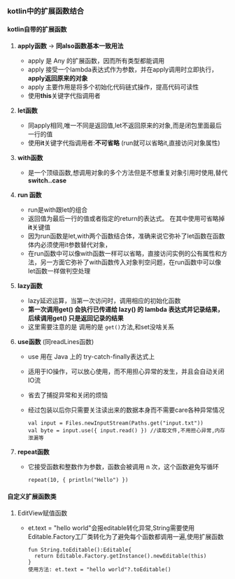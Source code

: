 ### kotlin中的扩展函数结合

#### kotlin自带的扩展函数

1. **apply函数**  ->  **同also函数基本一致用法**

   * apply 是 Any 的扩展函数，因而所有类型都能调用 
   * apply 接受一个lambda表达式作为参数，并在apply调用时立即执行，**apply返回原来的对象** 
   * apply 主要作用是将多个初始化代码链式操作，提高代码可读性
   * 使用**this**关键字代指调用者

2. **let函数**

   * 同apply相同,唯一不同是返回值,let不返回原来的对象,而是闭包里面最后一行的值
   * 使用**it**关键字代指调用者:**不可省略** (run就可以省略it,直接访问对象属性)

3. **with函数**

   * 是一个顶级函数,想调用对象的多个方法但是不想重复对象引用时使用,替代**switch..case**

4. **run 函数**

   * run是with跟let的组合
   * 返回值为最后一行的值或者指定的return的表达式。 在其中使用可省略掉**it**关键值
   * 因为run函数是let,with两个函数结合体，准确来说它弥补了let函数在函数体内必须使用it参数替代对象，
   * 在run函数中可以像with函数一样可以省略，直接访问实例的公有属性和方法，另一方面它弥补了with函数传入对象判空问题，在run函数中可以像let函数一样做判空处理 

5. **lazy函数**

   * lazy延迟运算，当第一次访问时，调用相应的初始化函数 
   * **第一次调用get() 会执行已传递给 lazy() 的 lambda 表达式并记录结果， 后续调用get() 只是返回记录的结果** 
   * 这里需要注意的是 调用的是 `get()`方法,和set没啥关系 

6. **use函数** (同readLines函数)

   * use 用在 Java 上的 try-catch-finally表达式上

   * 适用于IO操作，可以放心使用，而不用担心异常的发生，并且会自动关闭IO流 

   * 省去了捕捉异常和关闭的烦恼 

   * 经过包装以后你只需要关注读出来的数据本身而不需要care各种异常情况 

     ```
     val input = Files.newInputStream(Paths.get("input.txt"))
     val byte = input.use({ input.read() }) //读取文件,不用担心异常,内存泄漏等
     ```

7. **repeat函数** 

   * 它接受函数和整数作为参数，函数会被调用 n 次，这个函数避免写循环 

     ```
     repeat(10, { println("Hello") })
     ```

     

#### 自定义扩展函数类

1. EditView赋值函数

   * et.text = "hello world"会报editable转化异常,String需要使用Editable.Factory工厂类转化为了避免每个函数都调用一遍,使用扩展函数

     ```
     fun String.toEditable():Editable{
       return Editable.Factory.getInstance().newEditable(this)
     }
     使用方法: et.text = "hello world"?.toEditable()
     ```